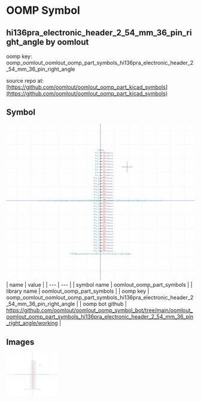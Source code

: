 # OOMP Symbol  
## hi136pra_electronic_header_2_54_mm_36_pin_right_angle  by oomlout  
  
oomp key: oomp_oomlout_oomlout_oomp_part_symbols_hi136pra_electronic_header_2_54_mm_36_pin_right_angle  
  
source repo at: [https://github.com/oomlout/oomlout_oomp_part_kicad_symbols](https://github.com/oomlout/oomlout_oomp_part_kicad_symbols)  
## Symbol  
  
[![working.png](working_600.png)](working.png)  
| name | value | 
| --- | --- | 
| symbol name | oomlout_oomp_part_symbols | 
| library name | oomlout_oomp_part_symbols | 
| oomp key | oomp_oomlout_oomlout_oomp_part_symbols_hi136pra_electronic_header_2_54_mm_36_pin_right_angle | 
| oomp bot github | https://github.com/oomlout/oomlout_oomp_symbol_bot/tree/main/oomlout_oomlout_oomp_part_symbols_hi136pra_electronic_header_2_54_mm_36_pin_right_angle/working | 
## Images  
  
[![working.png](working_140.png)](working.png)  
